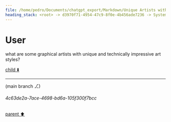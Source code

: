 ```yaml
---
file: /home/pedro/Documents/chatgpt_export/Markdown/Unique Artists with Impressive Styles.md
heading_stack: <root> -> d3970f71-4954-47c9-8f0e-4b456ade7236 -> System -> 3f6bbec1-0fc7-41f6-a1b8-410e1612e8ab -> System -> aaa23d97-e64b-408f-9c34-9b77eb0e8846 -> User
---
```

# User

what are some graphical artists with unique and technically impressive art styles?

[child ⬇️](#4c63de2a-7ace-4698-bd6a-105f300f7bcc)

---

(main branch ⎇)
###### 4c63de2a-7ace-4698-bd6a-105f300f7bcc
[parent ⬆️](#aaa23d97-e64b-408f-9c34-9b77eb0e8846)
